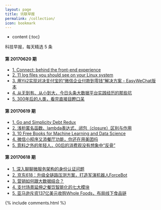 ```yaml
---
layout: page
title: 讯联早报
permalink: /collection/
icon: bookmark
---
```


* content
{:toc}

科技早报，每天精选 5 条

#### 第 20170620 期

* [1. Connect: behind the front-end experience](https://stripe.com/blog/connect-front-end-experience)
* [2. 11 log files you should see on your Linux system](http://www.tuicool.com/articles/EzY36nJ)
* [3. 用Yii2实现对决支付宝的“微信企业付款到零钱”解决方案 - EasyWeChat版本](https://segmentfault.com/a/1190000009845295?utm_source=tuicool&utm_medium=referral)
* [4. 从无到有、从小到大，今日头条大数据平台实践经历的那些坑](http://mp.weixin.qq.com/s/-2eVa1StDW2nD44hpm-fJA)
* [5. 300年后的人类，看完直接目瞪口呆](http://mp.weixin.qq.com/s/uMfMIhjmxqko0pNr9WJJ-w)

#### 第 20170619 期

* [1. Go and Simplicity Debt Redux](http://hn.premii.com/?from=singlemessage&isappinstalled=0#/article/14581871)
* [2. 浅析匿名函数、lambda表达式、闭包（closure）区别与作用](http://www.cnblogs.com/BigFeng/p/5204899.html)
* [3. 10 Free Books for Machine Learning and Data Science](http://www.tuicool.com/articles/bMRFBjv)
* [4. 微信小程序又添餐厅功能，你还在用美团吗](http://m.linkshop.com/news/show.aspx?id=380251&from=web)
* [5. 意料之外的年轻人，00后的消费观没有想象中“反骨”](http://mp.weixin.qq.com/s/2-q3kTn5ysJQZS9pr55BGA)


#### 第 20170618 期

* [1. 深入聊聊微服务架构的身份认证问题](http://mp.weixin.qq.com/s/f18a3UNrfnXm654Lt2cU1A)
* [2. 京东618：升级全链路压测方案，打造军演机器人ForceBot](http://www.tuicool.com/articles/ERvQRzq)
* [3. 营销如何跟大数据结合？](http://mp.weixin.qq.com/s/wjFZV4Y2rR6OyJkerLooQA)
* [4. 支付场景延伸之餐饮智能化的七大模块](http://mp.weixin.qq.com/s/GUnqmSVT7Zy7MHXJ34sLcQ)
* [5. 亚马逊斥资137亿美元收购Whole Foods，布局线下食品链](http://mp.weixin.qq.com/s/wF9l95aW87hn15MkrhKGcw)


{% include comments.html %}

